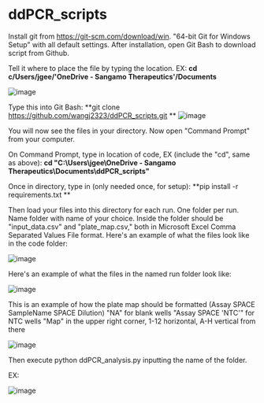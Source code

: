 # ddPCR_scripts


Install git from https://git-scm.com/download/win. "64-bit Git for Windows Setup" with all default settings. After installation, open Git Bash to download script from Github.

Tell it where to place the file by typing the location. EX: **cd c/Users/jgee/'OneDrive - Sangamo Therapeutics'/Documents**

![image](https://user-images.githubusercontent.com/93787873/140587499-fe8e790c-d867-4f77-9d90-a136f9d0f704.png)

Type this into Git Bash: **git clone https://github.com/wangj2323/ddPCR_scripts.git
**
![image](https://user-images.githubusercontent.com/93787873/140587774-479b5fc5-05de-4bc8-b15b-dcc9486b153c.png)


You will now see the files in your directory. 
Now open "Command Prompt" from your computer.


On Command Prompt, type in location of code, EX (include the "cd", same as above):
**cd "C:\Users\jgee\OneDrive - Sangamo Therapeutics\Documents\ddPCR_scripts"**

Once in directory, type in (only needed once, for setup):
**pip install -r requirements.txt **

Then load your files into this directory for each run. One folder per run.
Name folder with name of your choice. Inside the folder should be "input_data.csv" and "plate_map.csv," both in Microsoft Excel Comma Separated Values File format.
Here's an example of what the files look like in the code folder:


![image](https://user-images.githubusercontent.com/93787873/140591785-3e3b7af7-345b-4695-9549-78a7aaed8f73.png)


Here's an example of what the files in the named run folder look like:

![image](https://user-images.githubusercontent.com/93787873/140591815-89218f02-ba64-4f88-9da5-f6d5d3dc116e.png)


This is an example of how the plate map should be formatted (Assay SPACE SampleName SPACE Dilution)
"NA" for blank wells
"Assay SPACE 'NTC'" for NTC wells
"Map" in the upper right corner, 1-12 horizontal, A-H vertical from there

![image](https://user-images.githubusercontent.com/93787873/140591875-5db28829-7851-4edb-a913-c2cf8a635fe2.png)



Then execute python ddPCR_analysis.py inputting the name of the folder.


EX: 

![image](https://user-images.githubusercontent.com/93787873/140591296-de3e9e82-7732-4030-9306-2e5e29a34fee.png)
